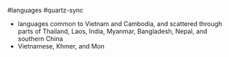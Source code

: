 #languages #quartz-sync 
- languages common to Vietnam and Cambodia, and scattered through parts of Thailand, Laos, India, Myanmar, Bangladesh, Nepal, and southern China
- Vietnamese, Khmer, and Mon